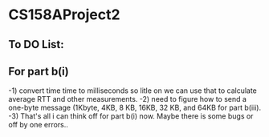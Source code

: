 CS158AProject2
==============
To DO List: 
-----------
For part b(i)
-------------
-1) convert time time to milliseconds so litle on we can use that to calculate average RTT and other measurements.
-2) need to figure how to send a one-byte message (1Kbyte, 4KB, 8 KB, 16KB, 32 KB, and 64KB for part b(iii).
-3) That's all i can think off for part b(i) now. Maybe there is some bugs or off by one errors..


